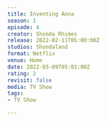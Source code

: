 ```yaml
---
title: Inventing Anna
season: 1
episode: 4
creator: Shonda Rhimes
release: 2022-02-11T05:00:00Z
studios: Shondaland
format: Netflix
venue: Home
date: 2022-03-09T05:01:00Z
rating: 2
revisit: false
media: TV Show
tags:
- TV Show

---
```

